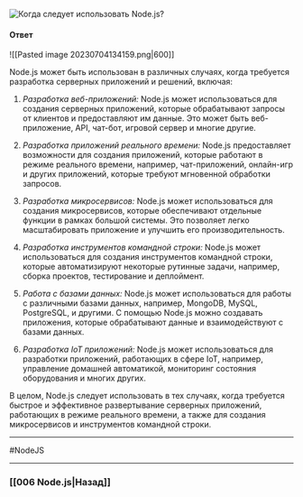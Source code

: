 ![Когда следует использовать Node.js?](https://youtu.be/ad34hPJ273k?t=815)

#### Ответ

![[Pasted image 20230704134159.png|600]]

Node.js может быть использован в различных случаях, когда требуется разработка серверных приложений и решений, включая:

1. *Разработка веб-приложений:* Node.js может использоваться для создания серверных приложений, которые обрабатывают запросы от клиентов и предоставляют им данные. Это может быть веб-приложение, API, чат-бот, игровой сервер и многие другие.
    
2. *Разработка приложений реального времени:* Node.js предоставляет возможности для создания приложений, которые работают в режиме реального времени, например, чат-приложений, онлайн-игр и других приложений, которые требуют мгновенной обработки запросов.
    
3. *Разработка микросервисов:* Node.js может использоваться для создания микросервисов, которые обеспечивают отдельные функции в рамках большой системы. Это позволяет легко масштабировать приложение и улучшить его производительность.
    
4. *Разработка инструментов командной строки:* Node.js может использоваться для создания инструментов командной строки, которые автоматизируют некоторые рутинные задачи, например, сборка проектов, тестирование и деплоймент.
    
5. *Работа с базами данных:* Node.js может использоваться для работы с различными базами данных, например, MongoDB, MySQL, PostgreSQL, и другими. С помощью Node.js можно создавать приложения, которые обрабатывают данные и взаимодействуют с базами данных.
    
6. *Разработка IoT приложений:* Node.js может использоваться для разработки приложений, работающих в сфере IoT, например, управление домашней автоматикой, мониторинг состояния оборудования и многих других.
    

В целом, Node.js следует использовать в тех случаях, когда требуется быстрое и эффективное развертывание серверных приложений, работающих в режиме реального времени, а также для создания микросервисов и инструментов командной строки.

___
#NodeJS 

___

### [[006 Node.js|Назад]]